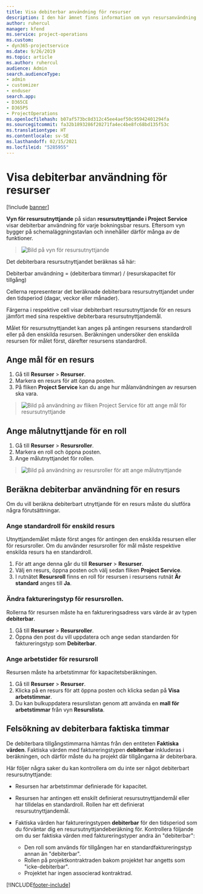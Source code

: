 ```yaml
---
title: Visa debiterbar användning för resurser
description: I den här ämnet finns information om vyn resursanvändning.
author: ruhercul
manager: kfend
ms.service: project-operations
ms.custom:
- dyn365-projectservice
ms.date: 9/26/2019
ms.topic: article
ms.author: ruhercul
audience: Admin
search.audienceType:
- admin
- customizer
- enduser
search.app:
- D365CE
- D365PS
- ProjectOperations
ms.openlocfilehash: b07af573bc8d312c45ee4aef50c95942401294fa
ms.sourcegitcommit: fa32b1893286f20271fa4ec4be8fc68bd135f53c
ms.translationtype: HT
ms.contentlocale: sv-SE
ms.lasthandoff: 02/15/2021
ms.locfileid: "5285955"
---
```

# <a name="view-chargeable-utilization-for-resources"></a>Visa debiterbar användning för resurser

[!include [banner](../includes/psa-now-project-operations.md)]
 
**Vyn för resursutnyttjande** på sidan **resursutnyttjande i Project Service** visar debiterbar användning för varje bokningsbar resurs. Eftersom vyn bygger på schemaläggningstavlan och innehåller därför många av de funktioner.

> ![Bild på vyn för resursutnyttjande](media/FAQ-utilization-1.png)
 

Det debiterbara resursutnyttjandet beräknas så här:

   Debiterbar användning = (debiterbara timmar) / (resurskapacitet för tillgång)

Cellerna representerar det beräknade debiterbara resursutnyttjandet under den tidsperiod (dagar, veckor eller månader).

Färgerna i respektive cell visar debiterbart resursutnyttjande för en resurs jämfört med sina respektive debiterbara resursutnyttjandemål. 

Målet för resursutnyttjandet kan anges på antingen resursens standardroll eller på den enskilda resursen. Beräkningen undersöker den enskilda resursen för målet först, därefter resursens standardroll.

## <a name="set-target-on-a-resource"></a>Ange mål för en resurs

1. Gå till **Resurser** \> **Resurser**. 
2. Markera en resurs för att öppna posten. 
3. På fliken **Project Service** kan du ange hur målanvändningen av resursen ska vara.

> ![Bild på användning av fliken Project Service för att ange mål för resursutnyttjande](media/FAQ-utilization-2.png)
 
## <a name="set-target-utilization-on-a-role"></a>Ange målutnyttjande för en roll

1. Gå till **Resurser** \> **Resursroller**. 
2. Markera en roll och öppna posten. 
3. Ange målutnyttjandet för rollen.

> ![Bild på användning av resursroller för att ange målutnyttjande](media/FAQ-utilization-3.png)
 
## <a name="calculate-chargeable-utilization-for-a-resource"></a>Beräkna debiterbar användning för en resurs

Om du vill beräkna debiterbart utnyttjande för en resurs måste du slutföra några förutsättningar. 

### <a name="set-default-role-for-individual-resource"></a>Ange standardroll för enskild resurs

Utnyttjandemålet måste först anges för antingen den enskilda resursen eller för resursroller. Om du använder resursroller för mål måste respektive enskilda resurs ha en standardroll. 

1. För att ange denna går du till **Resurser** \> **Resurser**. 
2. Välj en resurs, öppna posten och välj sedan fliken **Project Service**. 
3. I rutnätet **Resursroll** finns en roll för resursen i resursens rutnät **Är standard** anges till **Ja**.
 
### <a name="change-billing-type-for-resource-role"></a>Ändra faktureringstyp för resursrollen.

Rollerna för resursen måste ha en faktureringsadress vars värde är av typen **debiterbar**. 

1. Gå till **Resurser** \> **Resursroller**. 
2. Öppna den post du vill uppdatera och ange sedan standarden för faktureringstyp som **Debiterbar**.

### <a name="set-working-hours-for-resource-role"></a>Ange arbetstider för resursroll
 
Resursen måste ha arbetstimmar för kapacitetsberäkningen. 

1. Gå till **Resurser** \> **Resurser**. 
2. Klicka på en resurs för att öppna posten och klicka sedan på **Visa arbetstimmar**. 
3. Du kan bulkuppdatera resurslistan genom att använda en **mall för arbetstimmar** från vyn **Resurslista**.

## <a name="troubleshooting-chargeable-actual-hours"></a>Felsökning av debiterbara faktiska timmar

De debiterbara tillgångstimmarna hämtas från den entiteten **Faktiska värden**. Faktiska värden med faktureringstypen **debiterbar** inkluderas i beräkningen, och därför måste du ha projekt där tillgångarna är debiterbara.

Här följer några saker du kan kontrollera om du inte ser något debiterbart resursutnyttjande:

- Resursen har arbetstimmar definierade för kapacitet.
- Resursen har antingen ett enskilt definierat resursutnyttjandemål eller har tilldelas en standardroll. Rollen har ett definierat resursutnyttjandemål.
- Faktiska värden har faktureringstypen **debiterbar** för den tidsperiod som du förväntar dig en resursutnyttjandeberäkning för. Kontrollera följande om du ser faktiska värden med faktureringstyper andra än "debiterbar":

  - Den roll som används för tillgången har en standardfaktureringstyp annan än "debiterbar".
  - Rollen på projektkontraktraden bakom projektet har angetts som "icke-debiterbar".
  - Projektet har ingen associerad kontraktrad.



[!INCLUDE[footer-include](../includes/footer-banner.md)]